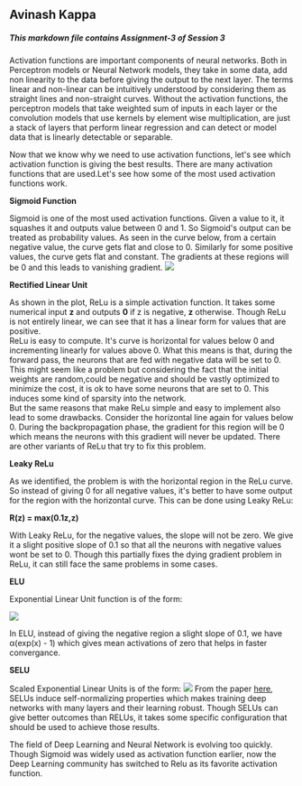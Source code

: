 ## Avinash Kappa
##### This markdown file contains Assignment-3 of Session 3  

Activation functions are important components of neural networks. Both in Perceptron models or Neural Network models, they take in some data, add non linearity to the data before giving the output to the next layer. The terms linear and non-linear can be intuitively understood by considering them as straight lines and non-straight curves. Without the activation functions, the perceptron models that take weighted sum of inputs in each layer or the convolution models that use kernels by element wise multiplication, are just a stack of layers that perform linear regression and can detect or model data that is linearly detectable or separable.

Now that we know why we need to use activation functions, let's see which activation function is giving the best results. There are many activation functions that are used.Let's see how some of the most used activation functions work.

**Sigmoid Function**

Sigmoid is one of the most used activation functions. Given a value to it, it squashes it and outputs value between 0 and 1. So Sigmoid's output can be treated as probability values. As seen in the curve below, from a certain negative value, the curve gets flat and close to 0. Similarly for some positive values, the curve gets flat and constant. The gradients at these regions will be 0 and this leads to vanishing gradient.
![](https://cdn-images-1.medium.com/max/1600/1*XxxiA0jJvPrHEJHD4z893g.png)

**Rectified Linear Unit** 

As shown in the plot, ReLu is a simple activation function. It takes some numerical input **z** and outputs **0** if z is negative, **z** otherwise. Though ReLu is not entirely linear, we can see that it has a linear form for values that are positive. <br>
ReLu is easy to compute. It's curve is horizontal for values below 0 and incrementing linearly for values above 0. What this means is that, during the forward pass, the neurons that are fed with negative data will be set to 0. This might seem like a problem but considering the fact that the initial weights are random,could be negative and should be vastly optimized to minimize the cost, it is ok to have some neurons that are set to 0. This induces some kind of sparsity into the network.
<br>
But the same reasons that make ReLu simple and easy to implement also lead to some drawbacks. Consider the horizontal line again for values below 0. During the backpropagation phase, the gradient for this region will be 0 which means the neurons with this gradient will never be updated. There are other variants of ReLu that try to fix this problem.

**Leaky ReLu**

As we identified, the problem is with the horizontal region in the ReLu curve. So instead of giving 0 for all negative values, it's better to have some output for the region with the horizontal curve. This can be done using Leaky ReLu:

**R(z) = max(0.1z,z)**

With Leaky ReLu, for the negative values, the slope will not be zero. We give it a slight positive slope of 0.1 so that all the neurons with negative values wont be set to 0. Though this partially fixes the dying gradient problem in ReLu, it can still face the same problems in some cases.

**ELU**

Exponential Linear Unit function is of the form:

![](http://saikatbasak.in/public/img/elu.jpg)

In ELU, instead of giving the negative region a slight slope of 0.1, we have α(exp(x) - 1) which gives mean activations of zero that helps in faster convergance.

**SELU**

Scaled Exponential Linear Units is of the form:
![](https://www.hardikp.com/assets/selu.png)
From the paper [here](https://arxiv.org/abs/1706.02515), SELUs induce self-normalizing properties which makes training deep networks with many layers and their learning robust. Though SELUs can give better outcomes than RELUs, it takes some specific configuration that should be used to achieve those results.

The field of Deep Learning and Neural Network is evolving too quickly. Though Sigmoid was widely used as activation function earlier, now the Deep Learning community has switched to Relu as its favorite activation function.  